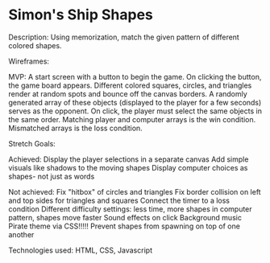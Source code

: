 # Simon's Ship Shapes

Description: Using memorization, match the given pattern of different colored shapes.

Wireframes:

MVP: A start screen with a button to begin the game. On clicking the button, the game board appears. Different colored squares, circles, and triangles render at random spots and bounce off the canvas borders. A randomly generated array of these objects (displayed to the player for a few seconds) serves as the opponent. On click, the player must select the same objects in the same order. Matching player and computer arrays is the win condition. Mismatched arrays is the loss condition.

Stretch Goals:

  Achieved:
    Display the player selections in a separate canvas
    Add simple visuals like shadows to the moving shapes
    Display computer choices as shapes- not just as words
    
  Not achieved:
    Fix "hitbox" of circles and triangles
    Fix border collision on left and top sides for triangles and squares
    Connect the timer to a loss condition
    Different difficulty settings: less time, more shapes in computer pattern, shapes move faster
    Sound effects on click
    Background music
    Pirate theme via CSS!!!!!
    Prevent shapes from spawning on top of one another
    
Technologies used: HTML, CSS, Javascript

